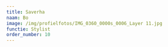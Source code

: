 ```yaml
---
title: Saverha
naam: Bo
image: /img/profielfotos/IMG_0360_0000s_0006_Layer 11.jpg
functie: Stylist
order_number: 10
---
```

